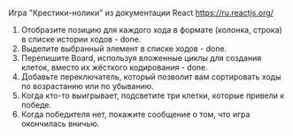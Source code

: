 Игра "Крестики-нолики" из документации React https://ru.reactjs.org/

1. Отобразите позицию для каждого хода в формате (колонка, строка) в списке истории ходов - done.
2. Выделите выбранный элемент в списке ходов - done.
3. Перепишите Board, используя вложенные циклы для создания клеток, вместо их жёсткого кодирования - done.
4. Добавьте переключатель, который позволит вам сортировать ходы по возрастанию или по убыванию.
5. Когда кто-то выигрывает, подсветите три клетки, которые привели к победе.
6. Когда победителя нет, покажите сообщение о том, что игра окончилась вничью.
